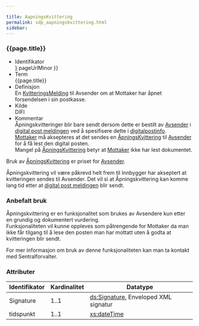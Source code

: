 ```yaml
---

title: AapningsKvittering  
permalink: sdp_aapningskvittering.html
sidebar:
---
```


### {{page.title}}

  - Identifikator  
    <span style="{ pageUrlMinor ;">[}]({{)</span> pageUrlMinor }}
  - Term  
    {{page.title}}
  - Definisjon  
    En [KvitteringsMelding](KvitteringsMelding) til Avsender om at
    Mottaker har åpnet forsendelsen i sin postkasse.
  - Kilde  
    DIFI
  - Kommentar  
    Åpningskvitteringer blir bare sendt dersom dette er bestilt av
    [Avsender](../forretningslag/StandardBusinessDocument/Sender) i
    [digital post meldingen](DigitalPostMelding) ved å spesifisere dette
    i [digitalpostinfo](../begrep/DigitalPostInfo).  
    [Mottaker](../begrep/Mottaker) må aksepteres at det sendes en
    [ÅpningsKvittering](AapningsKvittering) til
    [Avsender](../forretningslag/StandardBusinessDocument/Sender) for å
    få lest den digital posten.  
    Mangel på [ÅpningsKvittering](AapningsKvittering) betyr at
    [Mottaker](../begrep/Mottaker) ikke har lest dokumentet.

Bruk av [ÅpningsKvittering](AapningsKvittering) er priset for
[Avsender](../forretningslag/StandardBusinessDocument/Sender).

Åpningskvittering vil være påkrevd helt frem til Innbygger har akseptert
at kvitteringen sendes til Avsender. Det vil si at Åpningskvittering kan
komme lang tid etter at [digital post meldingen](DigitalPostMelding)
blir sendt.

### Anbefalt bruk

Åpningskvittering er en funksjonalitet som brukes av Avsendere kun etter
en grundig og dokumentert vurdering.  
Funksjonaliteten vil kunne oppleves som påtrengende for Mottaker da man
ikke får tilgang til å lese den posten man har mottatt uten å godta at
kvitteringen blir sendt.

For mer informasjon om bruk av denne funksjonaliteten kan man ta kontakt
med Sentralforvalter.

### Attributer
| Identifikator | Kardinalitet | Datatype |
| --- | --- | --- |
| Signature | 1..1 | [ds:Signature](https://www.oasis-open.org/committees/download.php/21256/wss-v1.1-spec-errata-os-SOAPMessageSecurity.htm#_Toc118717148), Enveloped XML signatur |
| tidspunkt | 1..1 | [xs:dateTime](http://www.w3.org/TR/xmlschema-2/#dateTime) |
